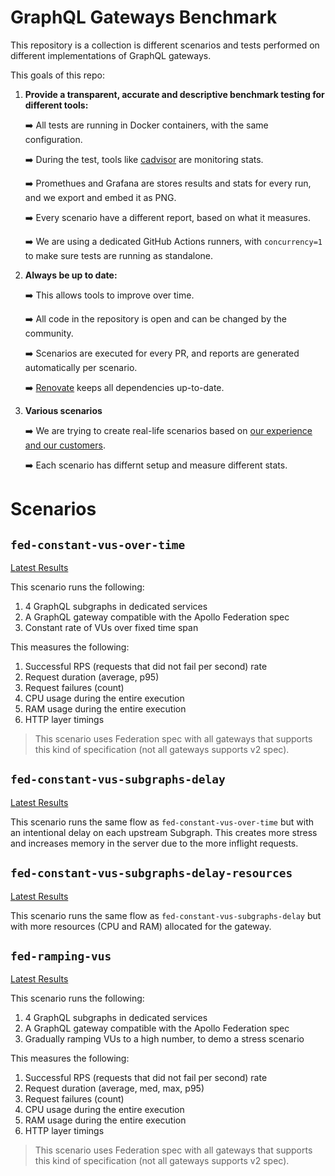 # GraphQL Gateways Benchmark

This repository is a collection is different scenarios and tests performed on different implementations of GraphQL gateways.

This goals of this repo:

1. **Provide a transparent, accurate and descriptive benchmark testing for different tools:**

   ➡️ All tests are running in Docker containers, with the same configuration.

   ➡️ During the test, tools like [cadvisor](https://github.com/google/cadvisor) are monitoring stats.

   ➡️ Promethues and Grafana are stores results and stats for every run, and we export and embed it as PNG.

   ➡️ Every scenario have a different report, based on what it measures.

   ➡️ We are using a dedicated GitHub Actions runners, with `concurrency=1` to make sure tests are running as standalone.

2. **Always be up to date:**

   ➡️ This allows tools to improve over time.

   ➡️ All code in the repository is open and can be changed by the community.

   ➡️ Scenarios are executed for every PR, and reports are generated automatically per scenario.

   ➡️ [Renovate](https://github.com/renovatebot/renovate) keeps all dependencies up-to-date.

3. **Various scenarios**

   ➡️ We are trying to create real-life scenarios based on [our experience and our customers](https://the-guild.dev).

   ➡️ Each scenario has differnt setup and measure different stats.

# Scenarios

## `fed-constant-vus-over-time`

[Latest Results](./federation/scenarios/constant-vus-over-time/README.md)

This scenario runs the following:

1. 4 GraphQL subgraphs in dedicated services
2. A GraphQL gateway compatible with the Apollo Federation spec
3. Constant rate of VUs over fixed time span

This measures the following:

1. Successful RPS (requests that did not fail per second) rate
2. Request duration (average, p95)
3. Request failures (count)
4. CPU usage during the entire execution
5. RAM usage during the entire execution
6. HTTP layer timings

> This scenario uses Federation spec with all gateways that supports this kind of specification (not all gateways supports v2 spec).

## `fed-constant-vus-subgraphs-delay`

[Latest Results](./federation/scenarios/constant-vus-subgraphs-delay/README.md)

This scenario runs the same flow as `fed-constant-vus-over-time` but with an intentional delay on each upstream Subgraph. This creates more stress and increases memory in the server due to the more inflight requests.

## `fed-constant-vus-subgraphs-delay-resources`

[Latest Results](./federation/scenarios/constant-vus-subgraphs-delay-resources/README.md)

This scenario runs the same flow as `fed-constant-vus-subgraphs-delay` but with more resources (CPU and RAM) allocated for the gateway.

## `fed-ramping-vus`

[Latest Results](./federation/scenarios/ramping-vus/README.md)

This scenario runs the following:

1. 4 GraphQL subgraphs in dedicated services
2. A GraphQL gateway compatible with the Apollo Federation spec
3. Gradually ramping VUs to a high number, to demo a stress scenario

This measures the following:

1. Successful RPS (requests that did not fail per second) rate
1. Request duration (average, med, max, p95)
1. Request failures (count)
1. CPU usage during the entire execution
1. RAM usage during the entire execution
1. HTTP layer timings

> This scenario uses Federation spec with all gateways that supports this kind of specification (not all gateways supports v2 spec).
